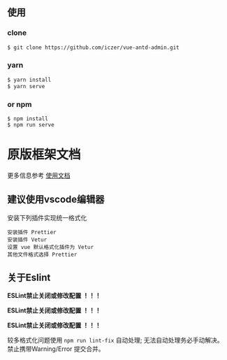<!--
 * @LastEditTime: 2021-06-16 17:16:26
 * @Description: 
 * @Tags: 
 * @FilePath: /framework_web/README.md
-->

## 使用

### clone

```bash
$ git clone https://github.com/iczer/vue-antd-admin.git
```

### yarn

```bash
$ yarn install
$ yarn serve
```

### or npm

```
$ npm install
$ npm run serve
```

# 原版框架文档

更多信息参考 [使用文档](https://iczer.gitee.io/vue-antd-admin-docs)

## 建议使用vscode编辑器

安装下列插件实现统一格式化

```
安装插件 Prettier 
安装插件 Vetur 
设置 vue 默认格式化插件为 Vetur
其他文件格式选择 Prettier
```

## 关于Eslint

**ESLint禁止关闭或修改配置 ！！！**

**ESLint禁止关闭或修改配置 ！！！**

**ESLint禁止关闭或修改配置 ！！！**

较多格式化问题使用 `npm run lint-fix` 自动处理; 无法自动处理务必手动解决。禁止携带Warning/Error 提交合并。
